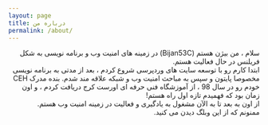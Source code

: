```yaml
---
layout: page
title: درباره من
permalink: /about/
---
```

<div dir="rtl">
  سلام ، من بیژن هستم (Bijan53C)
  در زمینه های امنیت وب و برنامه نویسی به شکل فریلنس در حال فعالیت هستم.
  <br/>
  ابتدا کارم رو با توسعه سایت های وردپرسی شروع کردم ، بعد از مدتی به برنامه نویسی مخصوصا پایتون و سپس به مباحث امنیت وب و شبکه علاقه مند شدم. بنده مدرک CEH خودم رو در
  سال 98 ، از آموزشگاه فنی حرفه ای اورست کرج دریافت کردم ، و اون زمان بود که فهمیدم تازه اول راه هستم!
  
  <br/>
  از اون به بعد تا به الآن مشغول به یادگیری و فعالیت در زمینه امنیت وب هستم.
  <br/>
  ممنونم که از این وبلگ دیدن می کنید.
